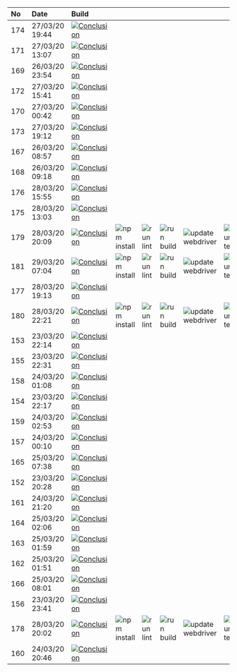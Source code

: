 | No  | Date           | Build                                                                                                                                                                 |                                                                      |                                                                |                                                                  |                                                                                |                                                                |
| :-- | :------------- | :-------------------------------------------------------------------------------------------------------------------------------------------------------------------- | :------------------------------------------------------------------- | :------------------------------------------------------------- | :--------------------------------------------------------------- | :----------------------------------------------------------------------------- | :------------------------------------------------------------- |
| 174 | 27/03/20 19:44 | [![Conclusion](https://img.shields.io/badge/build-pass-brightgreen)](https://github.com/e2e-boilerplate/protractor-typescript-tsc-mocha-assert/actions/runs/64985245) |                                                                      |                                                                |                                                                  |                                                                                |                                                                |
| 171 | 27/03/20 13:07 | [![Conclusion](https://img.shields.io/badge/build-pass-brightgreen)](https://github.com/e2e-boilerplate/protractor-typescript-tsc-mocha-assert/actions/runs/64773548) |                                                                      |                                                                |                                                                  |                                                                                |                                                                |
| 169 | 26/03/20 23:54 | [![Conclusion](https://img.shields.io/badge/build-pass-brightgreen)](https://github.com/e2e-boilerplate/protractor-typescript-tsc-mocha-assert/actions/runs/64316386) |                                                                      |                                                                |                                                                  |                                                                                |                                                                |
| 172 | 27/03/20 15:41 | [![Conclusion](https://img.shields.io/badge/build-pass-brightgreen)](https://github.com/e2e-boilerplate/protractor-typescript-tsc-mocha-assert/actions/runs/64861872) |                                                                      |                                                                |                                                                  |                                                                                |                                                                |
| 170 | 27/03/20 00:42 | [![Conclusion](https://img.shields.io/badge/build-pass-brightgreen)](https://github.com/e2e-boilerplate/protractor-typescript-tsc-mocha-assert/actions/runs/64337940) |                                                                      |                                                                |                                                                  |                                                                                |                                                                |
| 173 | 27/03/20 19:12 | [![Conclusion](https://img.shields.io/badge/build-pass-brightgreen)](https://github.com/e2e-boilerplate/protractor-typescript-tsc-mocha-assert/actions/runs/64974179) |                                                                      |                                                                |                                                                  |                                                                                |                                                                |
| 167 | 26/03/20 08:57 | [![Conclusion](https://img.shields.io/badge/build-pass-brightgreen)](https://github.com/e2e-boilerplate/protractor-typescript-tsc-mocha-assert/actions/runs/63792091) |                                                                      |                                                                |                                                                  |                                                                                |                                                                |
| 168 | 26/03/20 09:18 | [![Conclusion](https://img.shields.io/badge/build-pass-brightgreen)](https://github.com/e2e-boilerplate/protractor-typescript-tsc-mocha-assert/actions/runs/63809745) |                                                                      |                                                                |                                                                  |                                                                                |                                                                |
| 176 | 28/03/20 15:55 | [![Conclusion](https://img.shields.io/badge/build-pass-brightgreen)](https://github.com/e2e-boilerplate/protractor-typescript-tsc-mocha-assert/actions/runs/65439887) |                                                                      |                                                                |                                                                  |                                                                                |                                                                |
| 175 | 28/03/20 13:03 | [![Conclusion](https://img.shields.io/badge/build-pass-brightgreen)](https://github.com/e2e-boilerplate/protractor-typescript-tsc-mocha-assert/actions/runs/65373572) |                                                                      |                                                                |                                                                  |                                                                                |                                                                |
| 179 | 28/03/20 20:09 | [![Conclusion](https://img.shields.io/badge/build-pass-brightgreen)](https://github.com/e2e-boilerplate/protractor-typescript-tsc-mocha-assert/actions/runs/65544972) | ![npm install](https://img.shields.io/badge/npm-install-brightgreen) | ![run lint](https://img.shields.io/badge/run-lint-brightgreen) | ![run build](https://img.shields.io/badge/run-build-brightgreen) | ![update webdriver](https://img.shields.io/badge/update-webdriver-brightgreen) | ![run test](https://img.shields.io/badge/run-test-brightgreen) |
| 181 | 29/03/20 07:04 | [![Conclusion](https://img.shields.io/badge/build-pass-brightgreen)](https://github.com/e2e-boilerplate/protractor-typescript-tsc-mocha-assert/actions/runs/65777966) | ![npm install](https://img.shields.io/badge/npm-install-brightgreen) | ![run lint](https://img.shields.io/badge/run-lint-brightgreen) | ![run build](https://img.shields.io/badge/run-build-brightgreen) | ![update webdriver](https://img.shields.io/badge/update-webdriver-brightgreen) | ![run test](https://img.shields.io/badge/run-test-brightgreen) |
| 177 | 28/03/20 19:13 | [![Conclusion](https://img.shields.io/badge/build-fail-red)](https://github.com/e2e-boilerplate/protractor-typescript-tsc-mocha-assert/actions/runs/65521216)         |                                                                      |                                                                |                                                                  |                                                                                |                                                                |
| 180 | 28/03/20 22:21 | [![Conclusion](https://img.shields.io/badge/build-pass-brightgreen)](https://github.com/e2e-boilerplate/protractor-typescript-tsc-mocha-assert/actions/runs/65595545) | ![npm install](https://img.shields.io/badge/npm-install-brightgreen) | ![run lint](https://img.shields.io/badge/run-lint-brightgreen) | ![run build](https://img.shields.io/badge/run-build-brightgreen) | ![update webdriver](https://img.shields.io/badge/update-webdriver-brightgreen) | ![run test](https://img.shields.io/badge/run-test-brightgreen) |
| 153 | 23/03/20 22:14 | [![Conclusion](https://img.shields.io/badge/build-pass-brightgreen)](https://github.com/e2e-boilerplate/protractor-typescript-tsc-mocha-assert/actions/runs/61899690) |                                                                      |                                                                |                                                                  |                                                                                |                                                                |
| 155 | 23/03/20 22:31 | [![Conclusion](https://img.shields.io/badge/build-pass-brightgreen)](https://github.com/e2e-boilerplate/protractor-typescript-tsc-mocha-assert/actions/runs/61904796) |                                                                      |                                                                |                                                                  |                                                                                |                                                                |
| 158 | 24/03/20 01:08 | [![Conclusion](https://img.shields.io/badge/build-pass-brightgreen)](https://github.com/e2e-boilerplate/protractor-typescript-tsc-mocha-assert/actions/runs/61971278) |                                                                      |                                                                |                                                                  |                                                                                |                                                                |
| 154 | 23/03/20 22:17 | [![Conclusion](https://img.shields.io/badge/build-pass-brightgreen)](https://github.com/e2e-boilerplate/protractor-typescript-tsc-mocha-assert/actions/runs/61899924) |                                                                      |                                                                |                                                                  |                                                                                |                                                                |
| 159 | 24/03/20 02:53 | [![Conclusion](https://img.shields.io/badge/build-pass-brightgreen)](https://github.com/e2e-boilerplate/protractor-typescript-tsc-mocha-assert/actions/runs/62010389) |                                                                      |                                                                |                                                                  |                                                                                |                                                                |
| 157 | 24/03/20 00:10 | [![Conclusion](https://img.shields.io/badge/build-pass-brightgreen)](https://github.com/e2e-boilerplate/protractor-typescript-tsc-mocha-assert/actions/runs/61947729) |                                                                      |                                                                |                                                                  |                                                                                |                                                                |
| 165 | 25/03/20 07:38 | [![Conclusion](https://img.shields.io/badge/build-pass-brightgreen)](https://github.com/e2e-boilerplate/protractor-typescript-tsc-mocha-assert/actions/runs/62951449) |                                                                      |                                                                |                                                                  |                                                                                |                                                                |
| 152 | 23/03/20 20:28 | [![Conclusion](https://img.shields.io/badge/build-pass-brightgreen)](https://github.com/e2e-boilerplate/protractor-typescript-tsc-mocha-assert/actions/runs/61854861) |                                                                      |                                                                |                                                                  |                                                                                |                                                                |
| 161 | 24/03/20 21:20 | [![Conclusion](https://img.shields.io/badge/build-fail-red)](https://github.com/e2e-boilerplate/protractor-typescript-tsc-mocha-assert/actions/runs/62659620)         |                                                                      |                                                                |                                                                  |                                                                                |                                                                |
| 164 | 25/03/20 02:06 | [![Conclusion](https://img.shields.io/badge/build-pass-brightgreen)](https://github.com/e2e-boilerplate/protractor-typescript-tsc-mocha-assert/actions/runs/62775685) |                                                                      |                                                                |                                                                  |                                                                                |                                                                |
| 163 | 25/03/20 01:59 | [![Conclusion](https://img.shields.io/badge/build-pass-brightgreen)](https://github.com/e2e-boilerplate/protractor-typescript-tsc-mocha-assert/actions/runs/62768450) |                                                                      |                                                                |                                                                  |                                                                                |                                                                |
| 162 | 25/03/20 01:51 | [![Conclusion](https://img.shields.io/badge/build-pass-brightgreen)](https://github.com/e2e-boilerplate/protractor-typescript-tsc-mocha-assert/actions/runs/62766473) |                                                                      |                                                                |                                                                  |                                                                                |                                                                |
| 166 | 25/03/20 08:01 | [![Conclusion](https://img.shields.io/badge/build-pass-brightgreen)](https://github.com/e2e-boilerplate/protractor-typescript-tsc-mocha-assert/actions/runs/62952808) |                                                                      |                                                                |                                                                  |                                                                                |                                                                |
| 156 | 23/03/20 23:41 | [![Conclusion](https://img.shields.io/badge/build-pass-brightgreen)](https://github.com/e2e-boilerplate/protractor-typescript-tsc-mocha-assert/actions/runs/61932744) |                                                                      |                                                                |                                                                  |                                                                                |                                                                |
| 178 | 28/03/20 20:02 | [![Conclusion](https://img.shields.io/badge/build-pass-brightgreen)](https://github.com/e2e-boilerplate/protractor-typescript-tsc-mocha-assert/actions/runs/65533118) | ![npm install](https://img.shields.io/badge/npm-install-brightgreen) | ![run lint](https://img.shields.io/badge/run-lint-brightgreen) | ![run build](https://img.shields.io/badge/run-build-brightgreen) | ![update webdriver](https://img.shields.io/badge/update-webdriver-brightgreen) | ![run test](https://img.shields.io/badge/run-test-brightgreen) |
| 160 | 24/03/20 20:46 | [![Conclusion](https://img.shields.io/badge/build-pass-brightgreen)](https://github.com/e2e-boilerplate/protractor-typescript-tsc-mocha-assert/actions/runs/62642210) |                                                                      |                                                                |                                                                  |                                                                                |                                                                |